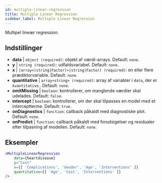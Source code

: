```yaml
---
id: multiple-linear-regression
title: Multiple Linear Regression
sidebar_label: Multiple Linear Regression
---
```


Multipel lineær regression.

## Indstillinger

* __data__ | `object (required)`: objekt af værdi-arrays. Default: `none`.
* __y__ | `string (required)`: udfaldsvariabel. Default: `none`.
* __x__ | `(array<(string|Factor)>|string|Factor) (required)`: en eller flere prædiktorvariable. Default: `none`.
* __quantitative__ | `array<string> (required)`: array af variabler i `data`, der er `kvantitative`.. Default: `none`.
* __omitMissing__ | `boolean`: kontrollerer, om manglende værdier skal udelades. Default: `false`.
* __intercept__ | `boolean`: kontrollerer, om der skal tilpasses en model med et interceptterme. Default: `true`.
* __onDiagnostics__ | `function`: callback påkaldt med diagnostiske plot. Default: `none`.
* __onPredict__ | `function`: callback påkaldt med forudsigelser og residualer efter tilpasning af modellen. Default: `none`.


## Eksempler

```jsx live
<MultipleLinearRegression 
    data={heartdisease} 
    y="Cost"
    x={[ 'Complications', 'Gender', 'Age', 'Interventions' ]}
    quantitative={[ 'Age', 'Cost', 'Interventions' ]}
/>
```

